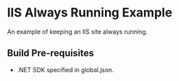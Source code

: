 
IIS Always Running Example
==========================

An example of keeping an IIS site always running.

Build Pre-requisites
--------------------

* .NET SDK specified in global.json.

